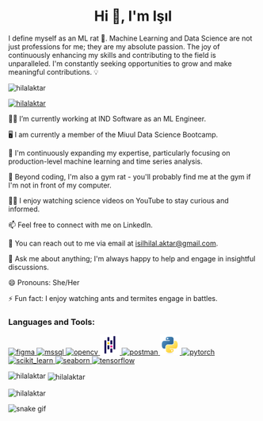 <h1 align="center">Hi 👋, I'm Işıl</h1>

I define myself as an ML rat 🐹. Machine Learning and Data Science are not just professions for me; they are my absolute passion. The joy of continuously enhancing my skills and contributing to the field is unparalleled. I'm constantly seeking opportunities to grow and make meaningful contributions. 💡

<p align="left"> <img src="https://komarev.com/ghpvc/?username=tuxedomask95&label=Profile%20views&color=0e75b6&style=flat" alt="hilalaktar" /> </p>

<p align="left"> <a href="https://github.com/ryo-ma/github-profile-trophy"><img src="https://github-profile-trophy.vercel.app/?username=tuxedomask95" alt="hilalaktar" /></a> </p>

👨‍💻 I’m currently working at IND Software as an ML Engineer.

🖥️ I am currently a member of the Miuul Data Science Bootcamp.

🌱 I'm continuously expanding my expertise, particularly focusing on production-level machine learning and time series analysis.

🔩 Beyond coding, I'm also a gym rat - you'll probably find me at the gym if I'm not in front of my computer.

🤸🏻 I enjoy watching science videos on YouTube to stay curious and informed.

📫 Feel free to connect with me on LinkedIn.

📧 You can reach out to me via email at isilhilal.aktar@gmail.com.

💬 Ask me about anything; I'm always happy to help and engage in insightful discussions.

😄 Pronouns: She/Her

⚡ Fun fact: I enjoy watching ants and termites engage in battles.

<h3 align="left">Languages and Tools:</h3>
<p align="left"> <a href="https://www.figma.com/" target="_blank" rel="noreferrer"> <img src="https://www.vectorlogo.zone/logos/figma/figma-icon.svg" alt="figma" width="40" height="40"/> </a> <a href="https://www.microsoft.com/en-us/sql-server" target="_blank" rel="noreferrer"> <img src="https://www.svgrepo.com/show/303229/microsoft-sql-server-logo.svg" alt="mssql" width="40" height="40"/> </a> <a href="https://opencv.org/" target="_blank" rel="noreferrer"> <img src="https://www.vectorlogo.zone/logos/opencv/opencv-icon.svg" alt="opencv" width="40" height="40"/> </a> <a href="https://pandas.pydata.org/" target="_blank" rel="noreferrer"> <img src="https://raw.githubusercontent.com/devicons/devicon/2ae2a900d2f041da66e950e4d48052658d850630/icons/pandas/pandas-original.svg" alt="pandas" width="40" height="40"/> </a> <a href="https://postman.com" target="_blank" rel="noreferrer"> <img src="https://www.vectorlogo.zone/logos/getpostman/getpostman-icon.svg" alt="postman" width="40" height="40"/> </a> <a href="https://www.python.org" target="_blank" rel="noreferrer"> <img src="https://raw.githubusercontent.com/devicons/devicon/master/icons/python/python-original.svg" alt="python" width="40" height="40"/> </a> <a href="https://pytorch.org/" target="_blank" rel="noreferrer"> <img src="https://www.vectorlogo.zone/logos/pytorch/pytorch-icon.svg" alt="pytorch" width="40" height="40"/> </a> <a href="https://scikit-learn.org/" target="_blank" rel="noreferrer"> <img src="https://upload.wikimedia.org/wikipedia/commons/0/05/Scikit_learn_logo_small.svg" alt="scikit_learn" width="40" height="40"/> </a> <a href="https://seaborn.pydata.org/" target="_blank" rel="noreferrer"> <img src="https://seaborn.pydata.org/_images/logo-mark-lightbg.svg" alt="seaborn" width="40" height="40"/> </a> <a href="https://www.tensorflow.org" target="_blank" rel="noreferrer"> <img src="https://www.vectorlogo.zone/logos/tensorflow/tensorflow-icon.svg" alt="tensorflow" width="40" height="40"/> </a> </p>


<p><img align="left" src="https://github-readme-stats.vercel.app/api/top-langs?username=hilalaktar&show_icons=true&locale=en&layout=compact" alt="hilalaktar" /></p>

<p>&nbsp;<img align="center" src="https://github-readme-stats.vercel.app/api?username=hilalaktar&show_icons=true&locale=en" alt="hilalaktar" /></p>

<p><img align="center" src="https://github-readme-streak-stats.herokuapp.com/?user=hilalaktar&" alt="hilalaktar" /></p>





![snake gif](https://github.com/HilalAktar/HilalAktar/blob/output/github-contribution-grid-snake.gif)
